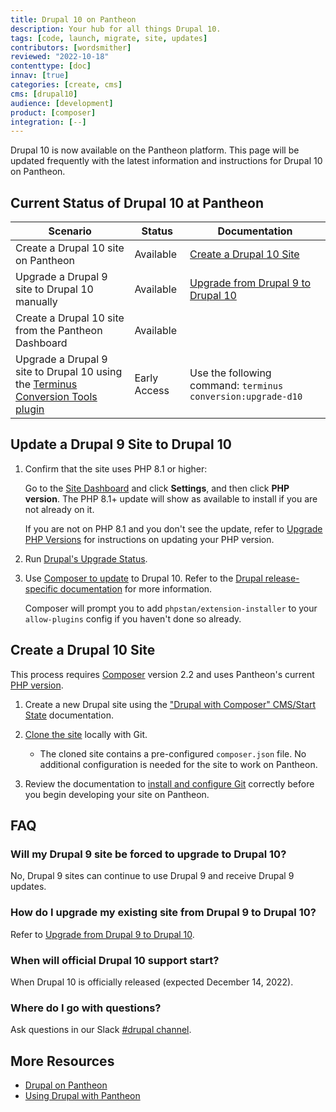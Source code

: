 ```yaml
---
title: Drupal 10 on Pantheon
description: Your hub for all things Drupal 10.
tags: [code, launch, migrate, site, updates]
contributors: [wordsmither]
reviewed: "2022-10-18"
contenttype: [doc]
innav: [true]
categories: [create, cms]
cms: [drupal10]
audience: [development]
product: [composer]
integration: [--]
---
```


Drupal 10 is now available on the Pantheon platform. This page will be updated frequently with the latest information and instructions for Drupal 10 on Pantheon.

## Current Status of Drupal 10 at Pantheon

| Scenario                                                                                                                                                | Status       | Documentation                                                                        |
|---------------------------------------------------------------------------------------------------------------------------------------------------------|--------------|--------------------------------------------------------------------------------------|
| Create a Drupal 10 site on Pantheon                                                                                                                     | Available    | [Create a Drupal 10 Site](/drupal-10#create-a-drupal-10-site)                        |
| Upgrade a Drupal 9 site to Drupal 10 manually                                                                                                           | Available    | [Upgrade from Drupal 9 to Drupal 10](/drupal-10#update-a-drupal-9-site-to-drupal-10) |
| Create a Drupal 10 site from the Pantheon Dashboard                                                                                                     | Available    |                                                                                      |
| Upgrade a Drupal 9 site to Drupal 10 using the [Terminus Conversion Tools plugin](https://github.com/pantheon-systems/terminus-conversion-tools-plugin) | Early Access | Use the following command: `terminus conversion:upgrade-d10`                         |

## Update a Drupal 9 Site to Drupal 10

1. Confirm that the site uses PHP 8.1 or higher:

   Go to the [Site Dashboard](/guides/account-mgmt/workspace-sites-teams/sites#site-dashboard) and click **Settings**, and then click **PHP version**. The PHP 8.1+ update will show as available to install if you are not already on it.

   If you are not on PHP 8.1 and you don't see the update, refer to [Upgrade PHP Versions](/guides/php/php-versions) for instructions on updating your PHP version.

1. Run [Drupal's Upgrade Status](https://www.drupal.org/project/upgrade_status).

1. Use [Composer to update](/upgrade-drupal#set-drupal-core-version) to Drupal 10. Refer to the [Drupal release-specific documentation](https://www.drupal.org/project/drupal/releases) for more information.

   Composer will prompt you to add `phpstan/extension-installer` to your `allow-plugins` config if you haven't done so already.

## Create a Drupal 10 Site

This process requires [Composer](https://getcomposer.org/doc/01-basic-usage.md) version 2.2 and uses Pantheon's current [PHP version](/guides/php#supported-php-versions).

1. Create a new Drupal site using the ["Drupal with Composer" CMS/Start State](/add-site/) documentation.

1. [Clone the site](/guides/git/git-config#clone-your-site-codebase) locally with Git.

   - The cloned site contains a pre-configured `composer.json` file. No additional configuration is needed for the site to work on Pantheon.

1. Review the documentation to [install and configure Git](/guides/git/git-config) correctly before you begin developing your site on Pantheon.

## FAQ

### Will my Drupal 9 site be forced to upgrade to Drupal 10?

No, Drupal 9 sites can continue to use Drupal 9 and receive Drupal 9 updates.

### How do I upgrade my existing site from Drupal 9 to Drupal 10?

Refer to [Upgrade from Drupal 9 to Drupal 10](/drupal-10#update-a-drupal-9-site-to-drupal-10).

### When will official Drupal 10 support start?

When Drupal 10 is officially released (expected December 14, 2022).

### Where do I go with questions?

Ask questions in our Slack [#drupal channel](https://pantheon-community.slack.com/archives/CTA1621KK).

## More Resources

- [Drupal on Pantheon](/drupal)
- [Using Drupal with Pantheon](/develop-drupal)
